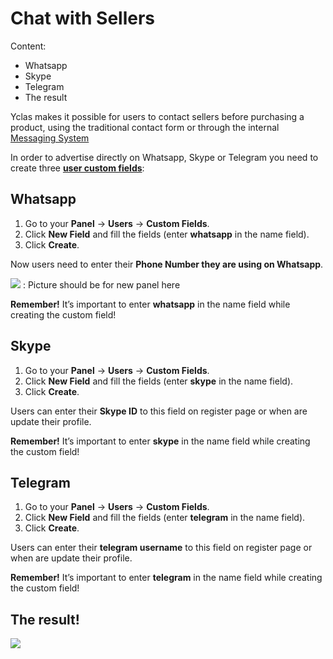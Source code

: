 # Chat with Sellers
Content:
-   Whatsapp
-   Skype
-   Telegram
-   The result

 Yclas makes it possible for users to contact sellers before purchasing a product, using the traditional contact form or through the internal  [Messaging System](Plugins-message-system.md)


In order to advertise directly on Whatsapp, Skype or Telegram you need to create three  [**user custom fields**](Users-create-custom-field-for-users.md):

## Whatsapp

1.  Go to your  **Panel**  ->  **Users**  ->  **Custom Fields**.
2.  Click  **New Field**  and fill the fields (enter  **whatsapp**  in the name field).
3.  Click  **Create**.

Now users need to enter their  **Phone Number they are using on Whatsapp**.

![](https://raw.githubusercontent.com/yclas/guides/master/images/whatsapp.png) : Picture should be  for new panel here

**Remember!**  It’s important to enter  **whatsapp**  in the name field while creating the custom field!

## Skype

1.  Go to your  **Panel**  ->  **Users**  ->  **Custom Fields**.
2.  Click  **New Field**  and fill the fields (enter  **skype**  in the name field).
3.  Click  **Create**.

Users can enter their  **Skype ID**  to this field on register page or when are update their profile.

**Remember!**  It’s important to enter  **skype**  in the name field while creating the custom field!

## Telegram

1.  Go to your  **Panel**  ->  **Users**  ->  **Custom Fields**.
2.  Click  **New Field**  and fill the fields (enter  **telegram**  in the name field).
3.  Click  **Create**.

Users can enter their  **telegram username**  to this field on register page or when are update their profile.

**Remember!**  It’s important to enter  **telegram**  in the name field while creating the custom field!

## The result!

![](https://raw.githubusercontent.com/yclas/guides/master/images/chat-seller.png)


